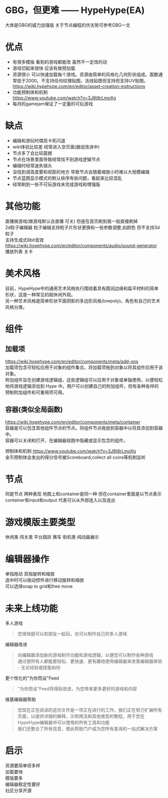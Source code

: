 # GBG，但更难 —— HypeHype(EA)
大体是GBG的威力加强版 关于节点编程的优劣势可参考GBG一文  

# 优点  

- 有很多模版 看到的游戏都能改 虽然不一定改的动  
- 游戏切起来很快 应该有做预加载  
- 资源很小 可以快速加载每个游戏。资源由简单的风格化几何形状组成。面数通常低于2000。不支持任何纹理贴图，法线贴图但支持但支持UV贴图。  
https://wiki.hypehype.com/en/editor/asset-creation-instructions  
- 功能预制体和机制  
https://www.youtube.com/watch?v=3J8t8rLmoXg  
- 每月的gamejam保证了一定量的可玩游戏  
  
# 缺点  
  
- 编辑和游玩时偶现卡死闪退  
- wiki体验比较差 经常进入空页面(据说改进中)  
- 节点多了会比较震撼  
- 节点在场景里面导致经常找不到游戏逻辑节点  
- 编辑时经常迷失镜头  
- 没找到调高度雾和视距的地方 导致节点会随着缩放小时难以大规模编辑  
- 节点蓝图显示模式的默认排序有些问题，看起来比较混乱  
- 经常刷到一些不可玩游戏未完成游戏和增强版  
  
# 其他功能  
  
直播做游戏(做游戏默认会直播 可关) 但是在首页刷到我一般直接刷掉  
2d粒子编辑器 粒子编辑支持粒子片形状更换和一些参数调整,如颜色 但不支持3d粒子  
支持生成式8bit音效 https://wiki.hypehype.com/en/editor/components/audio/sound-generator  
播放列表 关卡  
  
# 美术风格  
  
目前，HypeHype中的通用艺术风格执行围绕着具有圆润边缘和扁平材料的简单形状，这是一种常见的超休闲外观。  
另一种艺术风格是简单形状平面阴影的多边形风格(lowpoly)。角色有自己的艺术风格分类。  
  
# 组件  
  
## 加载项  
  
https://wiki.hypehype.com/en/editor/components/meta/add-ons  
加载项包含可轻松应用于对象的组件集合。将加载项拖到对象以将其组件应用于该对象。  
附加组件旨在创建游戏逻辑组，这些逻辑组可以应用于对象或单独使用，以便轻松地将游戏逻辑添加到 Hype 中。用户可以创建自己的附加组件，但有各种各样的预制附加组件和可重用项可用。  
  
## 容器(类似全局函数)  
  
https://wiki.hypehype.com/en/editor/components/meta/container  
容器是可以包含其他组件节点的节点。将组件节点拖放到容器中以将其添加到容器中。  
容器可以关闭和打开，在编辑器视图中隐藏或显示包含的组件。  

预制体和机制 https://www.youtube.com/watch?v=3J8t8rLmoXg  
金币预制体会发出的得分信号被Scoreboard,collect all coins等机制监听  

# 节点  

同是节点 两种表现 地图上和container是同一种 但在container里面是以节点表示  
container有input和output 代表可以从外部连入以及连出  

# 游戏模版主要类型  

休闲类 闯关类 平台跳跃 赛车 街机类 纯动画展示  

# 编辑器操作  

单指拖动 双指旋转和缩放  
选中时可以拖动控件进行移动旋转和缩放  
可以选择snap to grid和free move  

# 未来上线功能  

多人游戏  

> 您很快就可以和朋友一起玩，也可以制作自己的多人游戏  

编辑器改进  

> 向编辑器添加新的游戏制作功能和游戏逻辑，以便您可以制作各种游戏  
> 通过使所有人都能更轻松、更快速、更有趣地使用编辑器来改善编辑器体验 - 无论经验或技能如何  

更个性化的"为你而设"Feed  

> "为你而设"Feed将得到改进，为您带来更多更好的游戏和内容  

维基编辑器帮助  

> 您现在正在阅读的这份文件是一项正在进行的工作。我们正在努力扩展所有页面，以提供详细的解释，示例用法和其他类型的教程，用于您在HypeHype编辑器中可以使用的所有工具和功能  
> 我们还整合了所有信息，使此帮助门户成为您所有查询的一站式解决方案  

# 启示  

资源要简单但多样  
加载要快  
模版要多  
编辑器稳定性要好  
社区分享开源  